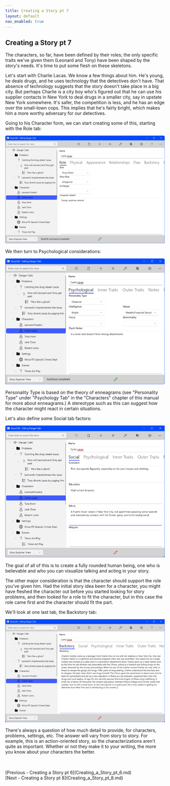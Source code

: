 ```yaml
---
title: Creating a Story pt 7
layout: default
nav_enabled: true
---
```

## Creating a Story pt 7 ##
The characters, so far, have been defined by their roles; the only specific traits we've given them (Leonard and Tony) have been shaped by the story's needs.  It's time to put some flesh on these skeletons.

Let's start with Charlie Lacas.  We know a few things about him.  He's young, he deals drugs, and he uses technology that the detectives don't have.  That absence of technology suggests that the story doesn't take place in a big city.  But perhaps Charlie is a city boy who's figured out that he can use his supplier contacts in New York to deal drugs in a smaller city, say in upstate New York somewhere.   It's safer, the competition is less, and he has an edge over the small-town cops.   This implies that he's fairly bright, which makes him a more worthy adversary for our detectives.

Going to his Character form, we can start creating some of this, starting with the Role tab:

![](Lacas-Role.png)


We then turn to Psychological considerations:

![](Lacas-Psychological.png)

Personality Type is based on the theory of enneagrams (see "Personality Type" under "Psychology Tab" in the "Characters" chapter  of this manual for more about enneagrams.)   A stereotype such as this can suggest how the character might react in certain situations.  

Let's also define some Social tab factors:

![](Lacas-Social.png)

The goal of all of this is to create a fully rounded human being, one who is believable and who you can visualize talking and acting in your story. 

The other major consideration is that the character should support the role you've given him.  Had the initial story idea been for a character, you might have fleshed the character out before you started looking for story problems, and then looked for a role to fit the character, but in this case the role came first and the character should fit the part.

We'll look at one last tab, the Backstory tab:

![](Lacas-Backstory.png)

There's always a question of how much detail to provide, for characters, problems, settings, etc.  The answer will vary from story to story.  For example, this is an action-oriented story, so the characterizations aren't quite as important.  Whether or not they make it to your writing, the more you know about your characters the better.

 <br/>
 <br/>
[Previous - Creating a Story pt 6](Creating_a_Story_pt_6.md) <br/>
[Next - Creating a Story pt 8](Creating_a_Story_pt_8.md) <br/>
